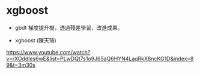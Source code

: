 # xgboost

  - gbdt 梯度提升樹，透過殘差學習，改進成果。
  
  - xgboost  (陳天琦)
  
  
  
  https://www.youtube.com/watch?v=rXOddles6wE&list=PLwDQt7s1o9J65aQ6HYN4LaqRkX8ncKG1D&index=89&t=3m30s
